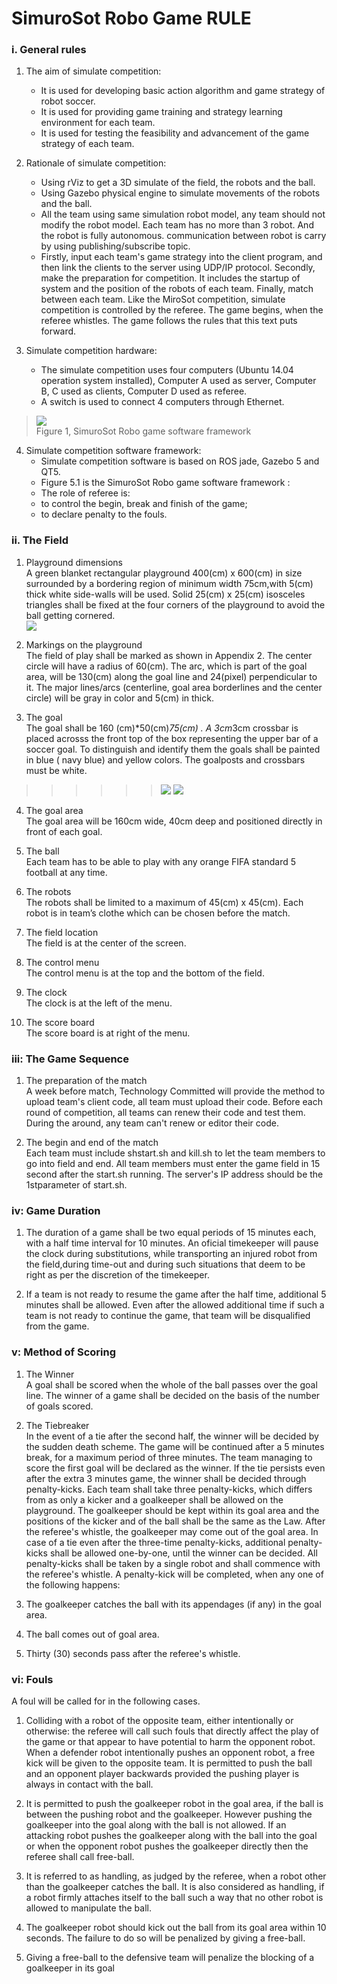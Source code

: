 # SimuroSot Robo Game RULE

### i. General rules

1. The aim of simulate competition:
    - It is used for developing basic action algorithm and game strategy of robot soccer.
    - It is used for providing game training and strategy learning environment for each team.
    - It is used for testing the feasibility and advancement of the game strategy of each team.

2. Rationale of simulate competition:
    - Using rViz to get a 3D simulate of the field, the robots and the ball.
    - Using Gazebo physical engine to simulate movements of the robots and the ball.
    - All the team using same simulation robot model, any team should not modify the robot model. Each team has no more than 3 robot. And the robot is fully autonomous. communication between robot is carry by using publishing/subscribe topic.
    - Firstly, input each team's game strategy into the client program, and then link the clients to the server using
UDP/IP protocol. Secondly, make the preparation for competition. It includes the startup of system and the position
of the robots of each team. Finally, match between each team. Like the MiroSot competition, simulate competition is
controlled by the referee. The game begins, when the referee whistles. The game follows the rules that this text puts
forward.

3. Simulate competition hardware:
    - The simulate competition uses four computers (Ubuntu 14.04 operation system installed), Computer A used as
server, Computer B, C used as clients, Computer D used as referee.
    - A switch is used to connect 4 computers through Ethernet.

>![](image/1.png)  
Figure 1, SimuroSot Robo game software framework

4. Simulate competition software framework:
    - Simulate competition software is based on ROS jade, Gazebo 5 and QT5.
    - Figure 5.1 is the SimuroSot Robo game software framework :
    - The role of referee is:
    - to control the begin, break and finish of the game;
    - to declare penalty to the fouls.

### ii. The Field
1. Playground dimensions   
A green blanket rectangular playground 400(cm) x 600(cm) in size surrounded by a bordering region of minimum width 75cm,with 5(cm) thick white side-walls will be used. Solid 25(cm) x 25(cm) isosceles triangles shall be fixed at the four corners of the playground to avoid the ball getting cornered.  
![](image/2.png) 

2. Markings on the playground  
The field of play shall be marked as shown in Appendix 2. The center circle will have a radius of 60(cm). The arc, which is part of the goal area, will be 130(cm) along the goal line and 24(pixel) perpendicular to it. The major lines/arcs (centerline, goal area borderlines and the center circle) will be gray in color and 5(cm) in thick.

3. The goal  
The goal shall be 160 (cm)*50(cm)*75(cm) . A 3cm*3cm crossbar is placed acrosss the front top of the box representing the upper bar of a soccer goal. To distinguish and identify them the goals shall be painted in blue ( navy blue) and yellow colors. The goalposts and crossbars must be white.

>>>>>>![](image/3.png) ![](image/4.png)

4. The goal area  
The goal area will be 160cm wide, 40cm deep and positioned directly in front of each goal.

5. The ball  
Each team has to be able to play with any orange FIFA standard 5 football at any time.

6. The robots  
The robots shall be limited to a maximum of 45(cm) x 45(cm). Each robot is in team’s clothe which can be chosen before the match.

7. The field location  
The field is at the center of the screen.

8. The control menu  
The control menu is at the top and the bottom of the field.

9. The clock  
The clock is at the left of the menu.

10. The score board  
The score board is at right of the menu.  

### iii: The Game Sequence
1. The preparation of the match  
A week before match, Technology Committed will provide the method to upload team's client code, all team must upload their code. Before each round of competition, all teams can renew their code and test them. During the around, any team can't renew or editor their code.

2. The begin and end of the match  
Each team must include shstart.sh and kill.sh to let the team members to go into field and end. All team members must enter the game field in 15 second after the start.sh running. The server's IP address should be the 1stparameter of start.sh.

### iv: Game Duration
1. The duration of a game shall be two equal periods of 15 minutes each, with a half time interval for 10 minutes. An oficial timekeeper will pause the clock during substitutions, while transporting an injured robot from the field,during time-out and during such situations that deem to be right as per the discretion of the timekeeper.

2. If a team is not ready to resume the game after the half time, additional 5 minutes shall be allowed. Even after the allowed additional time if such a team is not ready to continue the game, that team will be disqualified from the game.

### v: Method of Scoring
1. The Winner  
A goal shall be scored when the whole of the ball passes over the goal line. The winner of a game shall be decided on the basis of the number of goals scored.

2. The Tiebreaker  
In the event of a tie after the second half, the winner will be decided by the sudden death scheme. The game will be continued after a 5 minutes break, for a maximum period of three minutes. The team managing to score the first goal will be declared as the winner. If the tie persists even after the extra 3 minutes game, the winner shall be decided through penalty-kicks. Each team shall take three penalty-kicks, which differs from as only a kicker and a goalkeeper shall be allowed on the playground. The goalkeeper should be kept within its goal area and the positions of the kicker and of the ball shall be the same as the Law. After the referee's whistle, the goalkeeper may come out of the goal area. In case of a tie even after the three-time penalty-kicks, additional penalty-kicks shall be allowed one-by-one, until the winner can be decided. All penalty-kicks shall be taken by a single robot and shall commence with the referee's whistle. A penalty-kick will be completed, when any one of the following happens:
1. The goalkeeper catches the ball with its appendages (if any) in the goal area.
2. The ball comes out of goal area.
3. Thirty (30) seconds pass after the referee's whistle.

### vi: Fouls
A foul will be called for in the following cases.  

1. Colliding with a robot of the opposite team, either intentionally or otherwise: the referee will call such fouls that directly affect the play of the game or that appear to have potential to harm the opponent robot. When a defender robot intentionally pushes an opponent robot, a free kick will be given to the opposite team. It is permitted to push the ball and an opponent player backwards provided the pushing player is always in contact with the ball.

2. It is permitted to push the goalkeeper robot in the goal area, if the ball is between the pushing robot and the goalkeeper. However pushing the goalkeeper into the goal along with the ball is not allowed. If an attacking robot pushes the goalkeeper along with the ball into the goal or when the opponent robot pushes the goalkeeper directly then the referee shall call free-ball.

3. It is referred to as handling, as judged by the referee, when a robot other than the goalkeeper catches the ball. It is also considered as handling, if a robot firmly attaches itself to the ball such a way that no other robot is allowed to manipulate the ball.

4. The goalkeeper robot should kick out the ball from its goal area within 10 seconds. The failure to do so will be
penalized by giving a free-ball.

5. Giving a free-ball to the defensive team will penalize the blocking of a goalkeeper in its goal

